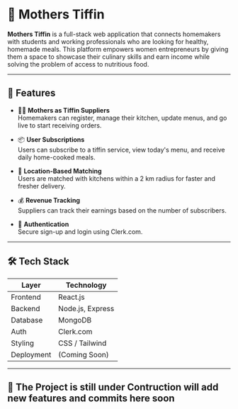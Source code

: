# 🍱 Mothers Tiffin

**Mothers Tiffin** is a full-stack web application that connects homemakers with students and working professionals who are looking for healthy, homemade meals. This platform empowers women entrepreneurs by giving them a space to showcase their culinary skills and earn income while solving the problem of access to nutritious food.

---

## 🚀 Features

- 👩‍🍳 **Mothers as Tiffin Suppliers**  
  Homemakers can register, manage their kitchen, update menus, and go live to start receiving orders.

- 📦 **User Subscriptions**  
  Users can subscribe to a tiffin service, view today's menu, and receive daily home-cooked meals.

- 📍 **Location-Based Matching**  
  Users are matched with kitchens within a 2 km radius for faster and fresher delivery.

- 💰 **Revenue Tracking**  
  Suppliers can track their earnings based on the number of subscribers.

- 🔐 **Authentication**  
  Secure sign-up and login using Clerk.com.

---

## 🛠️ Tech Stack

| Layer       | Technology       |
|-------------|------------------|
| Frontend    | React.js         |
| Backend     | Node.js, Express |
| Database    | MongoDB          |
| Auth        | Clerk.com        |
| Styling     | CSS / Tailwind   |
| Deployment  | (Coming Soon)    |

---

## 📂 The Project is still under Contruction will add new features and commits here soon

